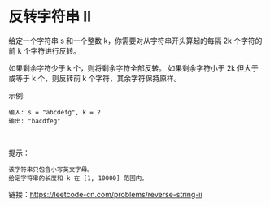 # 反转字符串 II



给定一个字符串 s 和一个整数 k，你需要对从字符串开头算起的每隔 2k 个字符的前 k 个字符进行反转。

如果剩余字符少于 k 个，则将剩余字符全部反转。
如果剩余字符小于 2k 但大于或等于 k 个，则反转前 k 个字符，其余字符保持原样。
 

示例:

```
输入: s = "abcdefg", k = 2
输出: "bacdfeg"
```
 

提示：

```
该字符串只包含小写英文字母。
给定字符串的长度和 k 在 [1, 10000] 范围内。

```
链接：https://leetcode-cn.com/problems/reverse-string-ii
